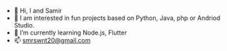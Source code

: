 - 👋 Hi, I and Samir
- 👀 I am interested in fun projects based on Python, Java, php or Andriod Studio.
- 🌱 I’m currently learning Node.js, Flutter
- 📫 smrswnt20@gmail.com

<!---
smrswnt20/smrswnt20 is a ✨ special ✨ repository because its `README.md` (this file) appears on your GitHub profile.
You can click the Preview link to take a look at your changes.
--->
